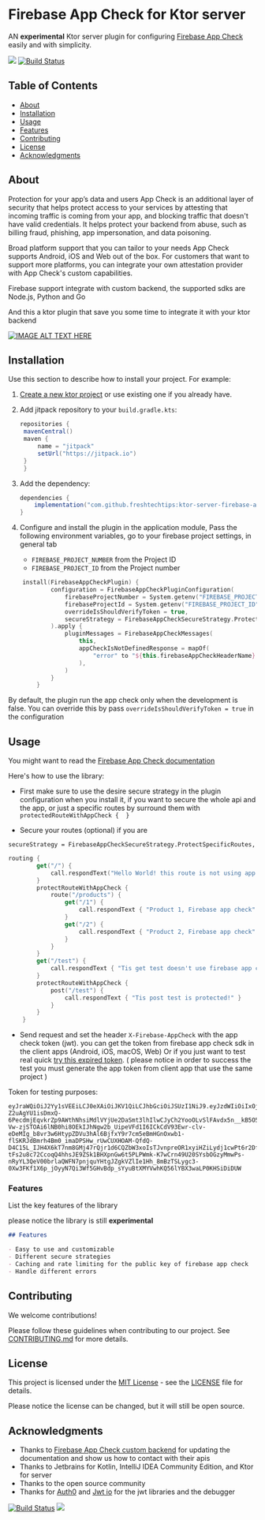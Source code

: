 # Firebase App Check for Ktor server

AN **experimental** Ktor server plugin for configuring [Firebase App Check](https://firebase.google.com/products/app-check) easily and with simplicity.

[![](https://jitpack.io/v/freshtechtips/ktor-server-firebase-app-check.svg)](https://jitpack.io/#freshtechtips/ktor-server-firebase-app-check)
[![Build Status](https://travis-ci.org/freshtechtips/ktor-server-firebase-app-check.svg?branch=master)](https://travis-ci.org/freshtechtips/ktor-server-firebase-app-check)

## Table of Contents

- [About](#about)
- [Installation](#installation)
- [Usage](#usage)
- [Features](#features)
- [Contributing](#contributing)
- [License](#license)
- [Acknowledgments](#acknowledgments)

## About
Protection for your app’s data and users
App Check is an additional layer of security that helps protect access to your services by attesting that incoming traffic is coming from your app, and blocking traffic that doesn't have valid credentials. It helps protect your backend from abuse, such as billing fraud, phishing, app impersonation, and data poisoning.

Broad platform support that you can tailor to your needs
App Check supports Android, iOS and Web out of the box. For customers that want to support more platforms, you can integrate your own attestation provider with App Check's custom capabilities.

Firebase support integrate with custom backend, the supported sdks are Node.js, Python and Go

And this a ktor plugin that save you some time to integrate it with your ktor backend

[![IMAGE ALT TEXT HERE](https://i.imgur.com/asvY9tu.png)](https://youtu.be/LFz8qdF7xg4?si=V8SJRrkrHdCDZBKU)

## Installation

Use this section to describe how to install your project. For example:

1. [Create a new ktor project](https://start.ktor.io/) or use existing one if you already have.
2. Add jitpack repository to your `build.gradle.kts`:
   ```groovy
   repositories {
    mavenCentral()
    maven {
        name = "jitpack"
        setUrl("https://jitpack.io")
    }
    }
   ```
3. Add the dependency:
    ```groovy
    dependencies {
        implementation("com.github.freshtechtips:ktor-server-firebase-app-check:0.0.1") // use the latest version above
    }
    
    ```
4. Configure and install the plugin in the application module, 
Pass the following environment variables,
   go to your firebase project settings, in general tab

   * `FIREBASE_PROJECT_NUMBER` from the Project ID
   * `FIREBASE_PROJECT_ID` from the Project number

```kotlin
    install(FirebaseAppCheckPlugin) {
            configuration = FirebaseAppCheckPluginConfiguration(
                firebaseProjectNumber = System.getenv("FIREBASE_PROJECT_NUMBER"),
                firebaseProjectId = System.getenv("FIREBASE_PROJECT_ID"),
                overrideIsShouldVerifyToken = true,
                secureStrategy = FirebaseAppCheckSecureStrategy.ProtectSpecificRoutes,
            ).apply {
                pluginMessages = FirebaseAppCheckMessages(
                    this,
                    appCheckIsNotDefinedResponse = mapOf(
                        "error" to "${this.firebaseAppCheckHeaderName} is required"
                    ),
                )
            }
        }
```

By default, the plugin run the app check only when the development is false.
You can override this by pass `overrideIsShouldVerifyToken = true` in the configuration

## Usage

You might want to read the [Firebase App Check documentation](https://firebase.google.com/docs/app-check)

Here's how to use the library:

* First make sure to use the desire secure strategy in the plugin configuration when you install it, if you want to secure the whole api and the app,
or just a specific routes by surround them with `protectedRouteWithAppCheck {  }`


* Secure your routes (optional) if you are 

`secureStrategy = FirebaseAppCheckSecureStrategy.ProtectSpecificRoutes,`
```kotlin
routing {
        get("/") {
            call.respondText("Hello World! this route is not using app firebase app check")
        }
        protectRouteWithAppCheck {
            route("/products") {
                get("/1") {
                    call.respondText { "Product 1, Firebase app check" }
                }
                get("/2") {
                    call.respondText { "Product 2, Firebase app check" }
                }
            }
        }
        get("/test") {
            call.respondText { "Tis get test doesn't use firebase app check!" }
        }
        protectRouteWithAppCheck {
            post("/test") {
                call.respondText { "Tis post test is protected!" }
            }
        }
    }
```
* Send request and set the header `X-Firebase-AppCheck` with the app check token (jwt).
  you can get the token from firebase app check sdk in the client apps (Android, iOS, macOS, Web)
  Or if you just want to test real quick [try this expired token](https://pastebin.com/za2wW8cP).
  (
  please notice in order to success the test you must generate the app token from client app that use the same project
  )

Token for testing purposes:
```
eyJraWQiOiJ2Yy1sVEEiLCJ0eXAiOiJKV1QiLCJhbGciOiJSUzI1NiJ9.eyJzdWIiOiIxOjgwMjA4OTE0MjU1OTphbmRyb2lkOjI2ZDhjMDA3ZGVkMDNmODQyYTg4MmEiLCJhdWQiOlsicHJvamVjdHNcLzgwMjA4OTE0MjU1OSIsInByb2plY3RzXC9teW5vdGVzLWViNzE3Il0sInByb3ZpZGVyIjoiZGVidWciLCJpc3MiOiJodHRwczpcL1wvZmlyZWJhc2VhcHBjaGVjay5nb29nbGVhcGlzLmNvbVwvODAyMDg5MTQyNTU5IiwiZXhwIjoxNjk3MTM0NDg3LCJpYXQiOjE2OTcxMzA4ODcsImp0aSI6InZLZERfNTRhQ2tzVmpHV0xBN3d1TjZmWlFUQWRYZzRBWGJhYVBzRUZDV0EifQ.H_LGsCe5I-Z2uAgYU1isDmxQ-6PecdmjEqvkrZp9AWthNhsiMdlVYjUe2DaSmt3lhIlwCJyCh2YooOLvSlFAvdx5n__kB5O5C9Fw-Vw-zjSTOAi6lNB0hi8OEkIJhNgw2b_UipeVFd1I6ICkCdV93Ewr-clv-eDeMIg_b8vr3w6HtypZDVu3hAl6BjfxY9r7cm5eBmHGnOxwb1-flSKRJdBmrh4Bm0_imaDPSHw_rUwCUXHOAM-QfdQ-D4C15L_IJH4X6kT7nm8GMj47rQjr1d6CQZbW3xoIsTJvnpreOR1xyiHZiLydj1cwPt6r2DfmjRL6-tFs2u8c72CcoqQ4hhsJE9ZSk1BHXpnGw6t5PLPWmk-K7wCrn49U20SYsbOGzyMmwPs-nRyYL3QeV00brlaQWFN7pnjquYHtgJZgkVZlIe1Hh_8mBzTSLygc3-0Xw3FKf1X6p_jOyyN7Qi3Wf5GHvBdp_sYyuBtXMYVwhKQ56lYBX3waLP0KHSiDiDUW
```


### Features
List the key features of the library

please notice the library is still **experimental**

```markdown
## Features

- Easy to use and customizable
- Different secure strategies
- Caching and rate limiting for the public key of firebase app check
- Handle different errors
```

## Contributing

We welcome contributions!

Please follow these guidelines when contributing to our project. See [CONTRIBUTING.md](CONTRIBUTING.md) for more details.

## License

This project is licensed under the [MIT License](LICENSE) - see the [LICENSE](LICENSE) file for details.

Please notice the license can be changed, but it will still be open source.

## Acknowledgments

- Thanks to [Firebase App Check custom backend](https://firebase.google.com/docs/app-check/custom-resource-backend#other)
for updating the documentation and show us how to contact with their apis
- Thanks to Jetbrains for Kotlin, IntelliJ IDEA Community Edition, and Ktor for server
- Thanks to the open source community
- Thanks for [Auth0](https://developer.auth0.com/) and [Jwt io](https://jwt.io/) for the jwt libraries
and the debugger

[![Build Status](https://travis-ci.org/freshtechtips/ktor-server-firebase-app-check.svg?branch=master)](https://travis-ci.org/freshtechtips/ktor-server-firebase-app-check)
[![](https://jitpack.io/v/freshtechtips/ktor-server-firebase-app-check.svg)](https://jitpack.io/#freshtechtips/ktor-server-firebase-app-check)
